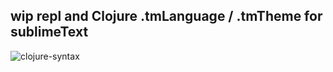 ## wip repl and Clojure .tmLanguage / .tmTheme for sublimeText


![clojure-syntax](https://cloud.githubusercontent.com/assets/2467644/12681835/8a82dc4e-c67e-11e5-8de9-3bba5aa8d41a.png)
